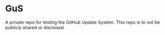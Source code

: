 # GuS
A private repo for testing the GitHub Update System. This repo is to not be publicly shared or disclosed.
